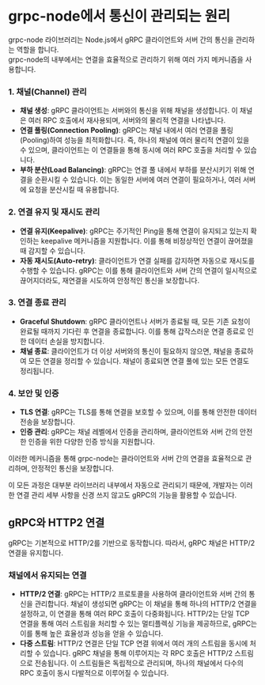 # grpc-node에서 통신이 관리되는 원리

grpc-node 라이브러리는 Node.js에서 gRPC 클라이언트와 서버 간의 통신을 관리하는 역할을 합니다.  
grpc-node의 내부에서는 연결을 효율적으로 관리하기 위해 여러 가지 메커니즘을 사용합니다.

### **1. 채널(Channel) 관리**

- **채널 생성**: gRPC 클라이언트는 서버와의 통신을 위해 채널을 생성합니다. 이 채널은 여러 RPC 호출에서 재사용되며, 서버와의 물리적 연결을 나타냅니다.
- **연결 풀링(Connection Pooling)**: gRPC는 채널 내에서 여러 연결을 풀링(Pooling)하여 성능을 최적화합니다. 즉, 하나의 채널에 여러 물리적 연결이 있을 수 있으며, 클라이언트는 이 연결들을 통해 동시에 여러 RPC 호출을 처리할 수 있습니다.
- **부하 분산(Load Balancing)**: gRPC는 연결 풀 내에서 부하를 분산시키기 위해 연결을 순환시킬 수 있습니다. 이는 동일한 서버에 여러 연결이 필요하거나, 여러 서버에 요청을 분산시킬 때 유용합니다.

### **2. 연결 유지 및 재시도 관리**

- **연결 유지(Keepalive)**: gRPC는 주기적인 Ping을 통해 연결이 유지되고 있는지 확인하는 keepalive 메커니즘을 지원합니다. 이를 통해 비정상적인 연결이 끊어졌을 때 감지할 수 있습니다.
- **자동 재시도(Auto-retry)**: 클라이언트가 연결 실패를 감지하면 자동으로 재시도를 수행할 수 있습니다. gRPC는 이를 통해 클라이언트와 서버 간의 연결이 일시적으로 끊어지더라도, 재연결을 시도하여 안정적인 통신을 보장합니다.

### **3. 연결 종료 관리**

- **Graceful Shutdown**: gRPC 클라이언트나 서버가 종료될 때, 모든 기존 요청이 완료될 때까지 기다린 후 연결을 종료합니다. 이를 통해 갑작스러운 연결 종료로 인한 데이터 손실을 방지합니다.
- **채널 종료**: 클라이언트가 더 이상 서버와의 통신이 필요하지 않으면, 채널을 종료하여 모든 연결을 정리할 수 있습니다. 채널이 종료되면 연결 풀에 있는 모든 연결도 정리됩니다.

### **4. 보안 및 인증**

- **TLS 연결**: gRPC는 TLS를 통해 연결을 보호할 수 있으며, 이를 통해 안전한 데이터 전송을 보장합니다.
- **인증 관리**: gRPC는 채널 레벨에서 인증을 관리하며, 클라이언트와 서버 간의 안전한 인증을 위한 다양한 인증 방식을 지원합니다.

이러한 메커니즘을 통해 grpc-node는 클라이언트와 서버 간의 연결을 효율적으로 관리하며, 안정적인 통신을 보장합니다.

이 모든 과정은 대부분 라이브러리 내부에서 자동으로 관리되기 때문에, 개발자는 이러한 연결 관리 세부 사항을 신경 쓰지 않고도 gRPC의 기능을 활용할 수 있습니다.

## gRPC와 HTTP2 연결

gRPC는 기본적으로 HTTP/2를 기반으로 동작합니다. 따라서, gRPC 채널은 HTTP/2 연결을 유지합니다.

### **채널에서 유지되는 연결**

- **HTTP/2 연결**: gRPC는 HTTP/2 프로토콜을 사용하여 클라이언트와 서버 간의 통신을 관리합니다.
  채널이 생성되면 gRPC는 이 채널을 통해 하나의 HTTP/2 연결을 설정하고, 이 연결을 통해 여러 RPC 호출이 다중화됩니다.
  HTTP/2는 단일 TCP 연결을 통해 여러 스트림을 처리할 수 있는 멀티플렉싱 기능을 제공하므로, gRPC는 이를 통해 높은 효율성과 성능을 얻을 수 있습니다.
- **다중 스트림**: HTTP/2 연결은 단일 TCP 연결 위에서 여러 개의 스트림을 동시에 처리할 수 있습니다.
  gRPC 채널을 통해 이루어지는 각 RPC 호출은 HTTP/2 스트림으로 전송됩니다.
  이 스트림들은 독립적으로 관리되며, 하나의 채널에서 다수의 RPC 호출이 동시 다발적으로 이루어질 수 있습니다.
